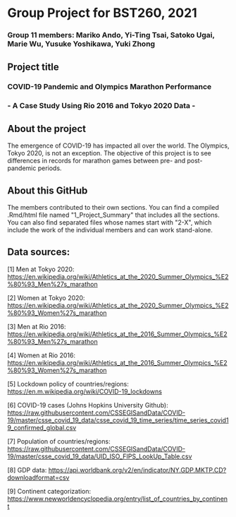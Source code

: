 # Group Project for BST260, 2021
### Group 11 members: Mariko Ando, Yi-Ting Tsai, Satoko Ugai, Marie Wu, Yusuke Yoshikawa, Yuki Zhong

## Project title
### COVID-19 Pandemic and Olympics Marathon Performance 
### - A Case Study Using Rio 2016 and Tokyo 2020 Data -

## About the project
The emergence of COVID-19 has impacted all over the world. The Olympics, Tokyo 2020, is not an exception. The objective of this project is to see differences in records for marathon games between pre- and post-pandemic periods. 

## About this GitHub
The members contributed to their own sections. You can find a compiled .Rmd/html file named "1_Project_Summary" that includes all the sections. You can also find separated files whose names start with "2-X", which include the work of the individual members and can work stand-alone. 

## Data sources: 
[1] Men at Tokyo 2020: https://en.wikipedia.org/wiki/Athletics_at_the_2020_Summer_Olympics_%E2%80%93_Men%27s_marathon

[2] Women at Tokyo 2020: https://en.wikipedia.org/wiki/Athletics_at_the_2020_Summer_Olympics_%E2%80%93_Women%27s_marathon

[3] Men at Rio 2016: https://en.wikipedia.org/wiki/Athletics_at_the_2016_Summer_Olympics_%E2%80%93_Men%27s_marathon

[4] Women at Rio 2016:
https://en.wikipedia.org/wiki/Athletics_at_the_2016_Summer_Olympics_%E2%80%93_Women%27s_marathon

[5] Lockdown policy of countries/regions: https://en.m.wikipedia.org/wiki/COVID-19_lockdowns

[6] COVID-19 cases (Johns Hopkins University Github): https://raw.githubusercontent.com/CSSEGISandData/COVID-19/master/csse_covid_19_data/csse_covid_19_time_series/time_series_covid19_confirmed_global.csv

[7] Population of countries/regions: https://raw.githubusercontent.com/CSSEGISandData/COVID-19/master/csse_covid_19_data/UID_ISO_FIPS_LookUp_Table.csv

[8] GDP data: https://api.worldbank.org/v2/en/indicator/NY.GDP.MKTP.CD?downloadformat=csv

[9] Continent categorization: https://www.newworldencyclopedia.org/entry/list_of_countries_by_continent
